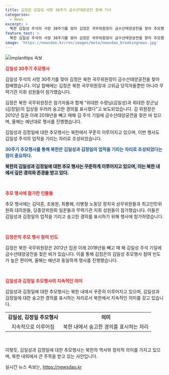 ```yaml
---
title: 김정은 김일성 사망 30주기 금수산태양궁전 참배 기사
categories:
  - News
excerpt: >
  북한 김일성 주석의 사망 30주기를 맞아 김정은 국무위원장이 금수산태양궁전을 찾아 추모했다. 매체는 참배에 당 정치국 상무위원들과 국회 대의원, 무력기관 지휘 성원들이 참가했다고 보도했다. 김정은 국무위원장은 참가자들과 함께 선대들에 경의를 표시했다. 북한은 김 위원장 독자 우상화를 강조하면서 어느정도의 축소 우려가 있었지만, 올해는 예년과 같이 행사를 진행했다.
feature_text: >
  북한 김일성 주석의 사망 30주기를 맞아 김정은 국무위원장이 금수산태양궁전을 찾아 추모했다. 매체는 참배에 당 정치국 상무위원들과 국회 대의원, 무력기관 지휘 성원들이 참가했다고 보도했다. 김정은 국무위원장은 참가자들과 함께 선대들에 경의를 표시했다. 북한은 김 위원장 독자 우상화를 강조하면서 어느정도의 축소 우려가 있었지만, 올해는 예년과 같이 행사를 진행했다.
image: 'https://newsdao.kr/res/images/meta/newsdao_breakingnews.jpg'
---
```


<p><img src="https://newsdao.kr/res/images/meta/newsdao_breakingnews.jpg" alt="implanttips 속보" /></p>

<p><b><span style="color: #ee2323;">김일성 30주기 추모행사</span></b></p>

<p>김일성 주석의 사망 30주기를 맞아 김정은 북한 국무위원장이 금수산태양궁전을 찾아 참배했습니다. 이날 참배에는 김정은 북한 국무위원장과 고위급 당직자들뿐만 아니라 무력기관 지휘 성원들이 참가했습니다. </p>

<p>김정은 북한 국무위원장은 참가자들과 함께 "위대한 수령님(김일성)과 위대한 장군님(김정일)의 입상을 우러러 숭고한 경의를 표시했다"고 보도되었습니다. 김 위원장은 2012년 집권 이래 2018년을 빼고 매해 김 주석 기일에 금수산태양궁전을 찾은 바 있으며, 올해는 예년대로 행사를 진행했습니다.</p>

<p>김일성과 김정일에 대한 추모행사는 북한에서 꾸준히 이루어지고 있으며, 이번 행사도 김일성 주석의 업적을 기리는 자리로 조성되었습니다. </p>

<p><b><span style="color: #1a5490;">30주기 추모행사를 통해 북한은 김일성과 김정일의 업적을 기리는 자리로 조성되었다는 점이 중요하다.</span></b></p>

<p><b><span style="background-color: #21538527;">북한의 김일성과 김정일에 대한 추모 행사는 꾸준하게 이루어지고 있으며, 이는 북한 내에서 깊은 경의와 존경을 받고 있다.</span></b></p>

<p data-ke-size="size16">&nbsp;</p>

<p><b><span style="color: #ee2323;">추모 행사에 참가한 인물들</span></b></p>

<p>추모 행사에는 김덕훈, 조용원, 최룡해, 리병철 노동당 정치국 상무위원들과 최고인민위원회 대의원들, 당중앙위원회 일꾼들과 무력기관 지휘 성원들이 참가했습니다. 이들은 김일성과 김정일의 업적을 기리고 숭고한 경의를 표시하기 위해 행사에 참가하였습니다.</p>

<p data-ke-size="size16">&nbsp;</p>

<p><b><span style="color: #ee2323;">김정은의 추모 행사 참여 빈도</span></b></p>

<p>김정은 북한 국무위원장은 2012년 집권 이래 2018년을 빼고 매 해 김일성 주석 기일에 금수산태양궁전을 찾은 바가 있습니다. 이를 통해 김정은의 김일성 추모행사 참여 빈도가 높은 편이며, 올해는 예년과 동일하게 행사를 진행했습니다.</p>

<p data-ke-size="size16">&nbsp;</p>

<p><b><span style="color: #ee2323;">김일성과 김정일 추모행사의 지속적인 의미</span></b></p>

<p>김일성과 김정일에 대한 추모행사는 북한 내에서 꾸준히 이루어지고 있으며, 김일성과 김정일에 대한 숭고한 경의를 표시하는 자리로서 북한에서 지속적인 의미를 갖고 있습니다. </p>

<table>
  <tr>
    <td style="text-align: center; height: 17px;"><b>김일성, 김정일 추모행사</b></td>
    <td style="text-align: center; height: 17px;"><b>의미</b></td>
  </tr>
  <tr>
    <td style="text-align: center; height: 17px;">지속적으로 이루어짐</td>
    <td style="text-align: center; height: 17px;">북한 내에서 숭고한 경의를 표시하는 자리</td>
  </tr>
</table>

<p data-ke-size="size16">&nbsp;</p>

<p>이렇듯, 김일성과 김정일에 대한 추모행사는 북한의 역사와 정치적 의미를 가지고 있으며, 북한 내외에서 큰 주목을 받고 있는 사안입니다.</p>
실시간 뉴스 속보는, <a href="https://newsdao.kr" rel="dofollow">https://newsdao.kr</a>


